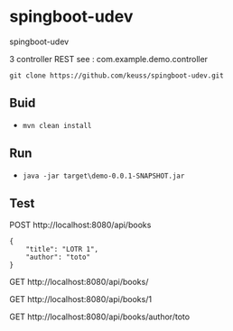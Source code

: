 # spingboot-udev
spingboot-udev

3 controller REST see : com.example.demo.controller

`git clone https://github.com/keuss/spingboot-udev.git`

## Buid

 - `mvn clean install`
 
## Run

 - `java -jar target\demo-0.0.1-SNAPSHOT.jar`
 
## Test

POST http://localhost:8080/api/books
```
{
	"title": "LOTR 1",
	"author": "toto"
}
```

GET http://localhost:8080/api/books/

GET http://localhost:8080/api/books/1

GET http://localhost:8080/api/books/author/toto
